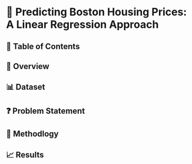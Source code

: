 # 📌 Predicting Boston Housing Prices: A Linear Regression Approach
## 📂 Table of Contents
## 🧠 Overview
## 📊 Dataset
## ❓ Problem Statement
## 🔎 Methodlogy
## 📈 Results
## 

